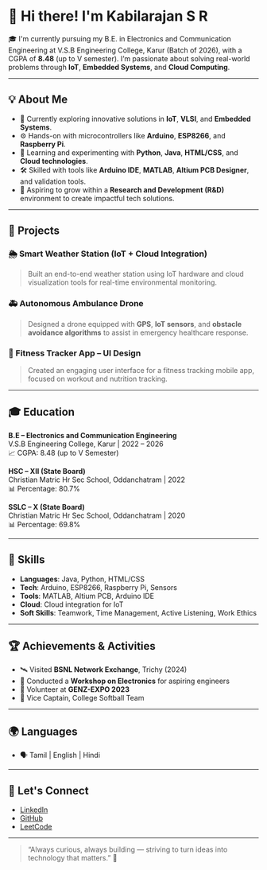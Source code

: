 # 👋 Hi there! I'm Kabilarajan S R

🎓 I'm currently pursuing my B.E. in Electronics and Communication Engineering at V.S.B Engineering College, Karur (Batch of 2026), with a CGPA of **8.48** (up to V semester). I’m passionate about solving real-world problems through **IoT**, **Embedded Systems**, and **Cloud Computing**.

---

## 💡 About Me

- 🔭 Currently exploring innovative solutions in **IoT**, **VLSI**, and **Embedded Systems**.
- ⚙️ Hands-on with microcontrollers like **Arduino**, **ESP8266**, and **Raspberry Pi**.
- 🧠 Learning and experimenting with **Python**, **Java**, **HTML/CSS**, and **Cloud technologies**.
- 🛠️ Skilled with tools like **Arduino IDE**, **MATLAB**, **Altium PCB Designer**, and validation tools.
- 🎯 Aspiring to grow within a **Research and Development (R&D)** environment to create impactful tech solutions.

---

## 🚀 Projects

### 🌦️ Smart Weather Station (IoT + Cloud Integration)
> Built an end-to-end weather station using IoT hardware and cloud visualization tools for real-time environmental monitoring.

### 🚑 Autonomous Ambulance Drone
> Designed a drone equipped with **GPS**, **IoT sensors**, and **obstacle avoidance algorithms** to assist in emergency healthcare response.

### 💪 Fitness Tracker App – UI Design
> Created an engaging user interface for a fitness tracking mobile app, focused on workout and nutrition tracking.

---

## 🎓 Education

**B.E – Electronics and Communication Engineering**  
V.S.B Engineering College, Karur | 2022 – 2026  
📈 CGPA: 8.48 (up to V Semester)

**HSC – XII (State Board)**  
Christian Matric Hr Sec School, Oddanchatram | 2022  
📊 Percentage: 80.7%

**SSLC – X (State Board)**  
Christian Matric Hr Sec School, Oddanchatram | 2020  
📊 Percentage: 69.8%

---

## 🧰 Skills

- **Languages**: Java, Python, HTML/CSS
- **Tech**: Arduino, ESP8266, Raspberry Pi, Sensors
- **Tools**: MATLAB, Altium PCB, Arduino IDE
- **Cloud**: Cloud integration for IoT
- **Soft Skills**: Teamwork, Time Management, Active Listening, Work Ethics

---

## 🏆 Achievements & Activities

- 🛰️ Visited **BSNL Network Exchange**, Trichy (2024)
- 🤖 Conducted a **Workshop on Electronics** for aspiring engineers
- 💬 Volunteer at **GENZ-EXPO 2023**
- 🥎 Vice Captain, College Softball Team

---

## 🌍 Languages

- 🗣️ Tamil | English | Hindi

---

## 🔗 Let's Connect

- [LinkedIn](https://www.linkedin.com/in/kabilarajan-s-r)
- [GitHub](https://github.com/kabil04)
- [LeetCode](https://leetcode.com/u/kabilarajan/)

---

> “Always curious, always building — striving to turn ideas into technology that matters.” 🚀
